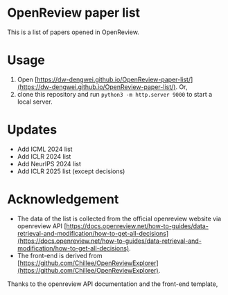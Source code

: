 # OpenReview paper list
This is a list of papers opened in OpenReview.

# Usage
1. Open [https://dw-dengwei.github.io/OpenReview-paper-list/](https://dw-dengwei.github.io/OpenReview-paper-list/). Or,
2. clone this repository and run `python3 -m http.server 9000` to start a local server.

# Updates
- Add ICML 2024 list
- Add ICLR 2024 list
- Add NeurIPS 2024 list
- Add ICLR 2025 list (except decisions)

# Acknowledgement
- The data of the list is collected from the official openreview website via openreview API [https://docs.openreview.net/how-to-guides/data-retrieval-and-modification/how-to-get-all-decisions](https://docs.openreview.net/how-to-guides/data-retrieval-and-modification/how-to-get-all-decisions).
- The front-end is derived from [https://github.com/Chillee/OpenReviewExplorer](https://github.com/Chillee/OpenReviewExplorer).

Thanks to the openreview API documentation and the front-end template,
